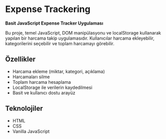 
# Expense Trackering

**Basit JavaScript Expense Tracker Uygulaması**

Bu proje, temel JavaScript, DOM manipülasyonu ve localStorage kullanarak yapılan bir harcama takip uygulamasıdır. Kullanıcılar harcama ekleyebilir, kategorilerini seçebilir ve toplam harcamayı görebilir.

## Özellikler
- Harcama ekleme (miktar, kategori, açıklama)
- Harcamaları silme
- Toplam harcama hesaplama
- LocalStorage ile verilerin kaydedilmesi
- Basit ve kullanıcı dostu arayüz

## Teknolojiler
- HTML
- CSS
- Vanilla JavaScript